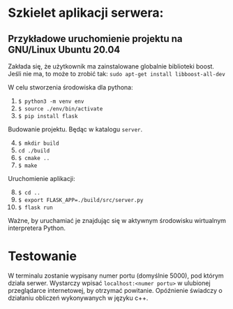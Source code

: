 # Szkielet aplikacji serwera:


## Przykładowe uruchomienie projektu na GNU/Linux Ubuntu 20.04


Zakłada się, że użytkownik ma zainstalowane globalnie biblioteki boost. Jeśli nie ma, to może to zrobić tak: `sudo apt-get install libboost-all-dev`

W celu stworzenia środowiska dla pythona:

1. `$ python3 -m venv env`
2. `$ source ./env/bin/activate`
3. `$ pip install flask`

Budowanie projektu. Będąc w katalogu `server`.

4. `$ mkdir build`
5. `cd ./build`
6. `$ cmake ..`
7. `$ make`

Uruchomienie aplikacji:

8. `$ cd ..`
9. `$ export FLASK_APP=./build/src/server.py`
10. `$ flask run`

Ważne, by uruchamiać je znajdując się w aktywnym środowisku wirtualnym interpretera Python.

# Testowanie 
W terminalu zostanie wypisany numer portu (domyślnie 5000), pod którym działa serwer. Wystarczy wpisać `localhost:<numer portu>` w ulubionej przeglądarce internetowej, by otrzymać powitanie. Opóźnienie świadczy o działaniu obliczeń wykonywanych w języku c++.